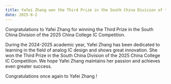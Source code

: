 ```yaml
---
title: Yafei Zhang won the Third Prize in the South China Division of the 2025 China College IC Competition
date: 2025-8-2
---
```


Congratulations to Yafei Zhang for winning the Third Prize in the South China Division of the 2025 China College IC Competition.

<!--more-->

During the 2024-2025 academic year, Yafei Zhang has been dedicated to learning in the field of analog IC design and shows great innovation. She won the Third Prize in the South China Division of the 2025 China College IC Competition. We hope Yafei Zhang maintains her passion and achieves even greater success.

Congratulations once again to Yafei Zhang !

